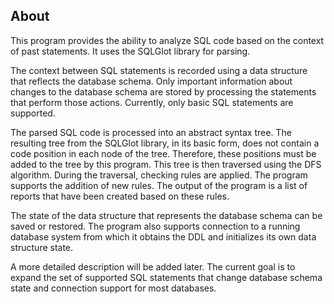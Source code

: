 ## About

This program provides the ability to analyze SQL code based on the context of past statements. It uses the SQLGlot library for parsing.

The context between SQL statements is recorded using a data structure that reflects the database schema. Only important information about changes to the database schema are stored by processing the statements that perform those actions.  Currently, only basic SQL statements are supported.

The parsed SQL code is processed into an abstract syntax tree. The resulting tree from the SQLGlot library, in its basic form, does not contain a code position in each node of the tree. Therefore, these positions must be added to the tree by this program. This tree is then traversed using the DFS algorithm. During the traversal, checking rules are applied. The program supports the addition of new rules. The output of the program is a list of reports that have been created based on these rules.

The state of the data structure that represents the database schema can be saved or restored. The program also supports connection to a running database system from which it obtains the DDL and initializes its own data structure state.

A more detailed description will be added later. The current goal is to expand the set of supported SQL statements that change database schema state and connection support for most databases.

